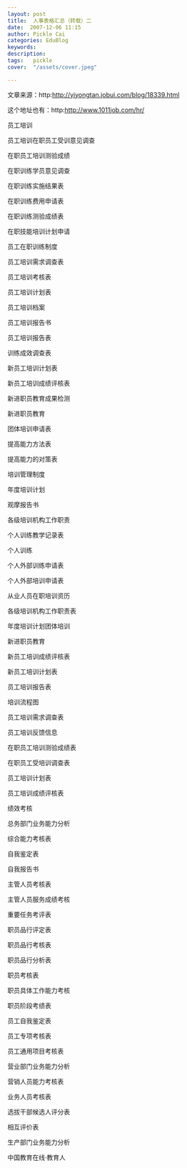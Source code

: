 ```yaml
---
layout: post  
title:  人事表格汇总（转载）二  
date:  2007-12-06 11:15  
author: Pickle Cai  
categories: EduBlog  
keywords: 
description:   
tags:	pickle   
cover:  "/assets/cover.jpeg"  

---  
```

    
文章来源：http:http://yiyongtan.jobui.com/blog/18339.html 



这个地址也有：http:http://www.1011job.com/hr/





员工培训



员工培训在职员工受训意见调查



在职员工培训测验成绩



在职训练学员意见调查



在职训练实施结果表



在职训练费用申请表



在职训练测验成绩表



在职技能培训计划申请



员工在职训练制度



员工培训需求调查表



员工培训考核表



员工培训计划表



员工培训档案



员工培训报告书



员工培训报告表



训练成效调查表



新员工培训计划表



新员工培训成绩评核表



新进职员教育成果检测



新进职员教育



团体培训申请表



提高能力方法表



提高能力的对策表



培训管理制度



年度培训计划



观摩报告书



各级培训机构工作职责



个人训练教学记录表



个人训练



个人外部训练申请表



个人外部培训申请表



从业人员在职培训资历



各级培训机构工作职责表



年度培训计划团体培训



新进职员教育



新员工培训成绩评核表



新员工培训计划表



员工培训报告表



培训流程图



员工培训需求调查表



员工培训反馈信息



在职员工培训测验成绩表



在职员工受培训调查表



员工培训计划表



员工培训成绩评核表









绩效考核



总务部门业务能力分析



综合能力考核表



自我鉴定表



自我报告书



主管人员考核表



主管人员服务成绩考核



重要任务考评表



职员品行评定表



职员品行考核表



职员品行分析表



职员考核表



职员具体工作能力考核



职员阶段考绩表



员工自我鉴定表



员工专项考核表



员工通用项目考核表



营业部门业务能力分析



营销人员能力考核表



业务人员考核表



选拔干部候选人评分表



相互评价表



生产部门业务能力分析



		    
 中国教育在线·教育人

